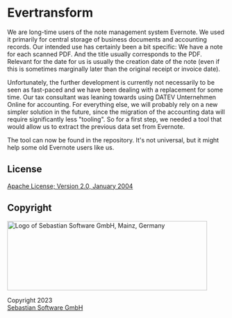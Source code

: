 # Evertransform

We are long-time users of the note management system Evernote. We used it primarily for central storage of business documents and accounting records. Our intended use has certainly been a bit specific: We have a note for each scanned PDF. And the title usually corresponds to the PDF. Relevant for the date for us is usually the creation date of the note (even if this is sometimes marginally later than the original receipt or invoice date).

Unfortunately, the further development is currently not necessarily to be seen as fast-paced and we have been dealing with a replacement for some time. Our tax consultant was leaning towards using DATEV Unternehmen Online for accounting. For everything else, we will probably rely on a new simpler solution in the future, since the migration of the accounting data will require significantly less "tooling". So for a first step, we needed a tool that would allow us to extract the previous data set from Evernote.

The tool can now be found in the repository. It's not universal, but it might help some old Evernote users like us.

## License

[Apache License; Version 2.0, January 2004](http://www.apache.org/licenses/LICENSE-2.0)

## Copyright

<img src="https://cdn.rawgit.com/sebastian-software/sebastian-software-brand/0d4ec9d6/sebastiansoftware-en.svg" alt="Logo of Sebastian Software GmbH, Mainz, Germany" width="460" height="160"/>

Copyright 2023<br/>[Sebastian Software GmbH](http://www.sebastian-software.de)
